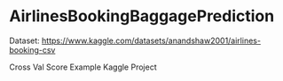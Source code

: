 # AirlinesBookingBaggagePrediction

Dataset: https://www.kaggle.com/datasets/anandshaw2001/airlines-booking-csv

Cross Val Score Example Kaggle Project

